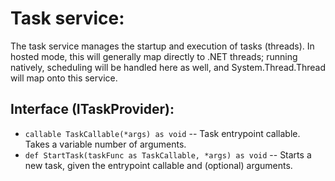 Task service:
=============

The task service manages the startup and execution of tasks (threads).  In hosted mode, this will generally map directly to .NET threads; running natively, scheduling will be handled here as well, and System.Thread.Thread will map onto this service.

Interface (ITaskProvider):
--------------------------

- `callable TaskCallable(*args) as void` -- Task entrypoint callable.  Takes a variable number of arguments.
- `def StartTask(taskFunc as TaskCallable, *args) as void` -- Starts a new task, given the entrypoint callable and (optional) arguments.
